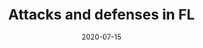 ---
title: "<strong>Attacks and defenses in FL</strong>"
collection: talks
authors: 'Abdelhak Bouayad'
type: "Talk"
permalink: /talks/2020-02-01-talk-1
date: 2020-07-15 
location: "UM6P"
venue: 'Presented at UM6P college of computing seminars 2020'
#slidesurl: 'http://simon-oya.github.io/files/oya-2018-12-10-wifs-slides.pdf'
---